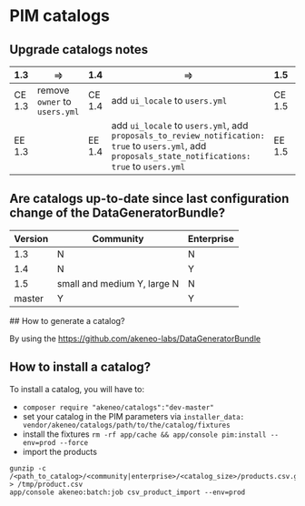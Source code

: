 # PIM catalogs

## Upgrade catalogs notes

  1.3  |&#10596;                     |   1.4  |&#10596;                       |  1.5   |&#10596;|  master
-------|--------------------------------------|-------------------------------|---------------------------------------|--------|--------|----------
CE 1.3 |remove `owner` to `users.yml`| CE 1.4 | add `ui_locale` to `users.yml`| CE 1.5 |nothing to do| CE master  
EE 1.3 |                             | EE 1.4 | add `ui_locale` to `users.yml`, add `proposals_to_review_notification: true` to `users.yml`, add `proposals_state_notifications: true` to `users.yml`| EE 1.5 |nothing to do| EE master  

## Are catalogs up-to-date since last configuration change of the DataGeneratorBundle?

Version | Community | Enterprise
--------|-----------|-----------
1.3     | N         | N
1.4     | N         | Y
1.5     | small and medium Y, large N         | N
master  | Y         | Y

## How to generate a catalog?

By using the https://github.com/akeneo-labs/DataGeneratorBundle

## How to install a catalog?

To install a catalog, you will have to:

- `composer require "akeneo/catalogs":"dev-master"` 
- set your catalog in the PIM parameters via `installer_data: vendor/akeneo/catalogs/path/to/the/catalog/fixtures`
- install the fixtures `rm -rf app/cache && app/console pim:install --env=prod --force`
- import the products 
```
gunzip -c /<path_to_catalog>/<community|enterprise>/<catalog_size>/products.csv.gz > /tmp/product.csv
app/console akeneo:batch:job csv_product_import --env=prod
```

